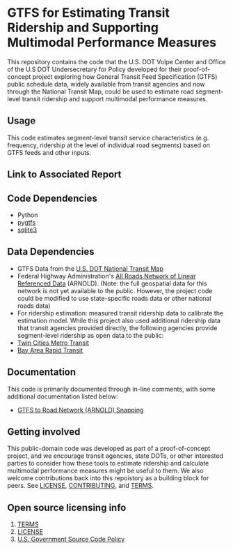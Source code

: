 # GTFS for Estimating Transit Ridership and Supporting Multimodal Performance Measures

This repository contains the code that the U.S. DOT Volpe Center and Office of the U.S DOT Undersecretary for Policy developed for their proof-of-concept project exploring how General Transit Feed Specification (GTFS) public schedule data, widely available from transit agencies and now through the National Transit Map, could be used to estimate road segment-level transit ridership and support multimodal performance measures.

## Usage

This code estimates segment-level transit service characteristics (e.g. frequency, ridership at the level of individual road segments) based on GTFS feeds and other inputs.

## Link to Associated Report

## Code Dependencies
- Python
- [pygtfs](https://github.com/jarondl/pygtfs)
- [sqlite3](https://www.sqlite.org/)

## Data Dependencies
- GTFS Data from the [U.S. DOT National Transit Map](https://www.rita.dot.gov/bts/ntm)
- Federal Highway Administration's [All Roads Network of Linear Referenced Data](https://www.fhwa.dot.gov/policyinformation/hpms/arnold.cfm) (ARNOLD). (Note: the full geospatial data for this network is not yet available to the public. However, the project code could be modified to use state-specific roads data or other national roads data)
- For ridership estimation: measured transit ridership data to calibrate the estimation model. While this project also used additional ridership data that transit agencies provided directly, the following agencies provide segment-level ridership as open data to the public:
 - [Twin Cities Metro Transit](ftp://ftp.gisdata.mn.gov/pub/gdrs/data/pub/us_mn_state_metc/trans_stop_boardings_alightings/metadata/metadata.html)
 - [Bay Area Rapid Transit](https://www.bart.gov/about/reports/ridership)


## Documentation
This code is primarily documented through in-line comments, with some additional documentation listed below:
- [GTFS to Road Network (ARNOLD) Snapping](https://github.com/VolpeUSDOT/gtfs-measures/blob/master/docs/GTFS_Script_Documentation.md)

## Getting involved
This public-domain code was developed as part of a proof-of-concept project, and we encourage transit agencies, state DOTs, or other interested parties to consider how these tools to estimate ridership and calculate multimodal performance measures might be useful to them. We also welcome contributions back into this repoistory as a building block for peers. See [LICENSE](LICENSE),  [CONTRIBUTING](CONTRIBUTING.md), and [TERMS](TERMS.md).

## Open source licensing info
1. [TERMS](TERMS.md)
2. [LICENSE](LICENSE)
3. [U.S. Government Source Code Policy](https://sourcecode.cio.gov/)
